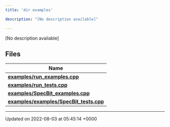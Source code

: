```yaml
---
title: 'dir examples'

description: "[No description available]"

---
```







[No description available]

## Files

| Name           |
| -------------- |
| **[examples/run_examples.cpp](/documentation/code/darkbit/files/run__examples_8cpp/#file-run-examples.cpp)**  |
| **[examples/run_tests.cpp](/documentation/code/darkbit/files/run__tests_8cpp/#file-run-tests.cpp)**  |
| **[examples/SpecBit_examples.cpp](/documentation/code/darkbit/files/specbit__examples_8cpp/#file-specbit-examples.cpp)**  |
| **[examples/examples/SpecBit_tests.cpp](/documentation/code/darkbit/files/examples_2specbit__tests_8cpp/#file-examples/specbit-tests.cpp)**  |






-------------------------------

Updated on 2022-08-03 at 05:45:14 +0000
